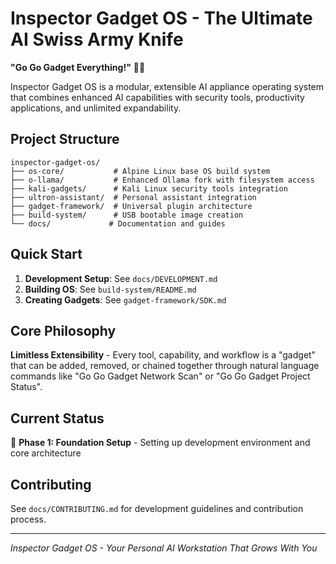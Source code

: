 # Inspector Gadget OS - The Ultimate AI Swiss Army Knife

**"Go Go Gadget Everything!"** 🤖🚀

Inspector Gadget OS is a modular, extensible AI appliance operating system that combines enhanced AI capabilities with security tools, productivity applications, and unlimited expandability.

## Project Structure

```
inspector-gadget-os/
├── os-core/           # Alpine Linux base OS build system
├── o-llama/           # Enhanced Ollama fork with filesystem access
├── kali-gadgets/      # Kali Linux security tools integration  
├── ultron-assistant/  # Personal assistant integration
├── gadget-framework/  # Universal plugin architecture
├── build-system/      # USB bootable image creation
└── docs/             # Documentation and guides
```

## Quick Start

1. **Development Setup**: See `docs/DEVELOPMENT.md`
2. **Building OS**: See `build-system/README.md`
3. **Creating Gadgets**: See `gadget-framework/SDK.md`

## Core Philosophy

**Limitless Extensibility** - Every tool, capability, and workflow is a "gadget" that can be added, removed, or chained together through natural language commands like "Go Go Gadget Network Scan" or "Go Go Gadget Project Status".

## Current Status

🚧 **Phase 1: Foundation Setup** - Setting up development environment and core architecture

## Contributing

See `docs/CONTRIBUTING.md` for development guidelines and contribution process.

---
*Inspector Gadget OS - Your Personal AI Workstation That Grows With You*